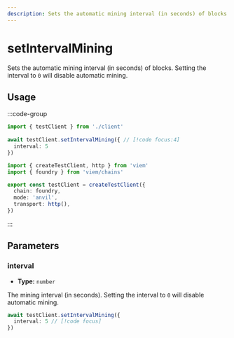 ```yaml
---
description: Sets the automatic mining interval (in seconds) of blocks.
---
```


# setIntervalMining

Sets the automatic mining interval (in seconds) of blocks. Setting the interval to `0` will disable automatic mining.

## Usage

:::code-group

```ts [example.ts]
import { testClient } from './client'
 
await testClient.setIntervalMining({ // [!code focus:4]
  interval: 5
})
```

```ts [client.ts]
import { createTestClient, http } from 'viem'
import { foundry } from 'viem/chains'

export const testClient = createTestClient({
  chain: foundry,
  mode: 'anvil',
  transport: http(), 
})
```

:::

## Parameters

### interval

- **Type:** `number`

The mining interval (in seconds). Setting the interval to `0` will disable automatic mining.

```ts
await testClient.setIntervalMining({
  interval: 5 // [!code focus]
})
```